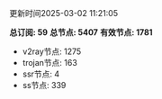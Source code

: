 更新时间2025-03-02 11:21:05

**总订阅: 59**
**总节点: 5407**
**有效节点: 1781**
- v2ray节点: 1275
- trojan节点: 163
- ssr节点: 4
- ss节点: 339
